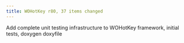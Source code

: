 ```yaml
---
title: WOHotKey r80, 37 items changed
---
```


Add complete unit testing infrastructure to WOHotKey framework, initial tests, doxygen doxyfile
